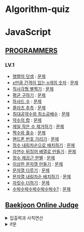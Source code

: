 # Algorithm-quiz
 
# JavaScript
<!-- 2021 연습한거 수정, 깃허브 정리, 깃으로 관리하기, 그 동안 풀었던 문제 업로드. -->
<!-- ## Algorithm-quiz -->
<!-- // This repository is for uploading algorithm quiz I solved. -->
## [PROGRAMMERS](https://programmers.co.kr/learn/challenges?tab=algorithm_practice_kit, "Programmers Link")
### LV.1
* [행렬의 덧셈](https://github.com/Jae-hong-lee/Algorithm/blob/main/JS/Programers/martixsum.js "problem solving") : [문제](https://programmers.co.kr/learn/courses/30/lessons/12950, "Programmers Link")
* [x만큼 간격이 있는 n개의 숫자](https://github.com/Jae-hong-lee/Algorithm/blob/main/JS/Programers/3.js "problem solving") : [문제](https://programmers.co.kr/learn/courses/30/lessons/12954, "Programmers Link")
* [직사각형 별찍기](https://github.com/Jae-hong-lee/Algorithm/blob/main/JS/Programers/star.js "problem solving") : [문제](https://programmers.co.kr/learn/courses/30/lessons/12969, "Programmers Link")
* [평균 구하기](https://github.com/Jae-hong-lee/Algorithm/blob/main/JS/Programers/Average.js "problem solving") : [문제](https://programmers.co.kr/learn/courses/30/lessons/12944?language=javascript, "Programmers Link")
* [하샤드 수](https://github.com/Jae-hong-lee/Algorithm/blob/main/JS/Programers/harshad_num.js "problem solving") : [문제](https://programmers.co.kr/learn/courses/30/lessons/12947?language=javascript, "Programmers Link")
* [콜라츠 추측](https://github.com/Jae-hong-lee/Algorithm/blob/main/JS/Programers/colatz.js "problem solving") : [문제](https://programmers.co.kr/learn/courses/30/lessons/12943?language=javascript, "Programmers Link")
* [최대공약수와 최소공배수](https://github.com/Jae-hong-lee/Algorithm/blob/main/JS/Programers/gcd.js "problem solving") : [문제](https://programmers.co.kr/learn/courses/30/lessons/12940?language=javascript, "Programmers Link")
* [약수의 합](https://github.com/Jae-hong-lee/Algorithm/blob/main/JS/Programers/divisor_sum.js "problem solving") : [문제](https://programmers.co.kr/learn/courses/30/lessons/12928?language=javascript, "Programmers Link")
* [제일 작은 수 제거하기](https://github.com/Jae-hong-lee/Algorithm/blob/main/JS/Programers/min_num_del.js "problem solving") : [문제](https://programmers.co.kr/learn/courses/30/lessons/12935?language=javascript, "Programmers Link")
 * [짝수와 홀수](https://github.com/Jae-hong-lee/Algorithm/blob/main/JS/Programers/Odd_Even.js "problem solving") : [문제](https://programmers.co.kr/learn/courses/30/lessons/12937?language=javascript, "Programmers Link")
 * [핸드폰 번호 가리기](https://github.com/Jae-hong-lee/Algorithm/blob/main/JS/Programers/phonenum.js "problem solving") : [문제](https://programmers.co.kr/learn/courses/30/lessons/12948, "Programmers Link")
 * [정수 내림차순으로 배치하기](https://github.com/Jae-hong-lee/Algorithm/blob/main/JS/Programers/reverse_sort.js "problem solving") : [문제](https://programmers.co.kr/learn/courses/30/lessons/12933?language=javascript, "Programmers Link")
 * [자연수 뒤집어 배열로 만들기](https://github.com/Jae-hong-lee/Algorithm/blob/main/JS/Programers/reversenum.js "problem solving") : [문제](https://programmers.co.kr/learn/courses/30/lessons/12932?language=javascript, "Programmers Link")
 * [정수 제곱근 판별](https://github.com/Jae-hong-lee/Algorithm/blob/main/JS/Programers/root.js "problem solving") : [문제](https://programmers.co.kr/learn/courses/30/lessons/12934?language=javascript, "Programmers Link")
 * [이상한 문자열 만들기](https://github.com/Jae-hong-lee/Algorithm/blob/main/JS/Programers/Strange_str.js "problem solving") : [문제](https://programmers.co.kr/learn/courses/30/lessons/12930?language=javascript, "Programmers Link")
 * [문자열 다루기](https://github.com/Jae-hong-lee/Algorithm/blob/main/JS/Programers/strcon.js "problem solving") : [문제](https://programmers.co.kr/learn/courses/30/lessons/12918?language=javascript, "Programmers Link")
* [문자열 내림차순 배치하기](https://github.com/Jae-hong-lee/Algorithm/blob/main/JS/Programers/strsort.js "problem solving") : [문제](https://programmers.co.kr/learn/courses/30/lessons/12917?language=javascript, "Programmers Link")
 * [자릿수 더하기](https://github.com/Jae-hong-lee/Algorithm/blob/main/JS/Programers/sum.js "problem solving") : [문제](https://programmers.co.kr/learn/courses/30/lessons/12931?language=javascript, "Programmers Link")
* [수박수박수박수박수박수?](https://github.com/Jae-hong-lee/Algorithm/blob/main/JS/Programers/watermalon.js "problem solving") : [문제](https://programmers.co.kr/learn/courses/30/lessons/12922?language=javascript, "Programmers Link")

## [Baekjoon Online Judge](https://www.acmicpc.net)
<details>
<summary>입출력과 사칙연산</summary>
<a href="https://github.com/Jae-hong-lee/Algorithm/blob/main/JS/Backjun/inputs/1000.js">[1000]</a> : <a href = "https://www.acmicpc.net/problem/1000">A+B </a>
</details>

<details>
<summary>if문</summary>
<a href="https://github.com/Jae-hong-lee/Algorithm/blob/main/JS/Backjun/if/2884.js">[2884]</a> : <a href = "https://www.acmicpc.net/problem/2884">알람시계 </a> <br>
 <a href="https://github.com/Jae-hong-lee/Algorithm/blob/main/JS/Backjun/if/2480.js">[2480]</a> : <a href = "https://www.acmicpc.net/problem/2480">주사위 세개</a> <br>
</details>
 <!-- 토글 생성
<details>
<summary>대제목</summary>
<a href="">[문제번호]</a> : <a href = "">문제 </a>
</details>
 -->
 
 <!-- 프로그래머스 문제 형식 정리 예제 -->
 <!-- * [문제 이름](URL "problem solving") : [문제](URL, "Programmers Link") -->

 <!-- 백준 알고리즘 문제 형식 정리 -->
 <!-- * [문제 번호](URL) : 제목 [(문제)](URL) -->
